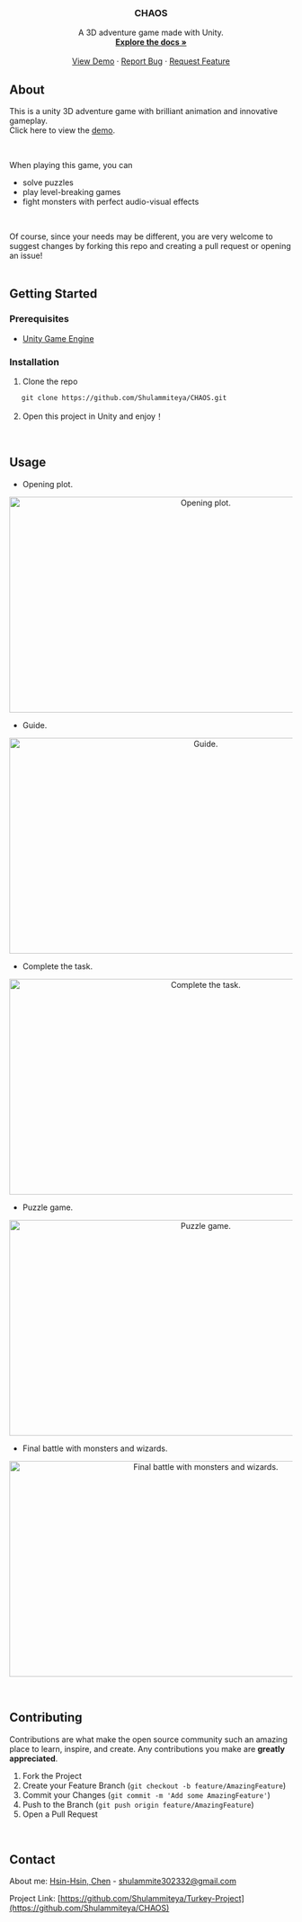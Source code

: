 <!-- PROJECT LOGO -->
<br />
<p align="center">

  <h3 align="center">CHAOS</h3>

  <p align="center">
    A 3D adventure game made with Unity.
    <br />
    <a href="https://github.com/Shulammiteya/CHAOS"><strong>Explore the docs »</strong></a>
    <br />
    <br />
    <a href="https://youtu.be/RnlqSPLaluU">View Demo</a>
    ·
    <a href="https://github.com/Shulammiteya/CHAOS/issues">Report Bug</a>
    ·
    <a href="https://github.com/Shulammiteya/CHAOS/issues">Request Feature</a>
  </p>
</p>


<!-- ABOUT -->
## About

This is a unity 3D adventure game with brilliant animation and innovative gameplay.
<br />
Click here to view the [demo](https://youtu.be/RnlqSPLaluU).

<br />

When playing this game, you can
* solve puzzles
* play level-breaking games
* fight monsters with perfect audio-visual effects

<br />

Of course, since your needs may be different, you are very welcome to suggest changes by forking this repo and creating a pull request or opening an issue!
<br />
<br />



## Getting Started

### Prerequisites

 - [Unity Game Engine](https://unity3d.com/)
 

### Installation

1.  Clone the repo
   ```sh
      git clone https://github.com/Shulammiteya/CHAOS.git
   ```
2.  Open this project in Unity and enjoy！
<br />


<!-- USAGE EXAMPLES -->
## Usage

* Opening plot.

<p float="center" align="center">
<img src="https://drive.google.com/uc?export=view&id=1WeSHuZO9Fy1hQx0j28dpMQUra0nEG8I2" alt="Opening plot." width="683px" height=384px>
</p>

* Guide.

<p float="center" align="center">
<img src="https://drive.google.com/uc?export=view&id=1T8vAGvV8jtRnuaF6gkdPZOeSFDTYIynA" alt="Guide." width="683px" height=384px>
</p>

* Complete the task.

<p float="center" align="center">
<img src="https://drive.google.com/uc?export=view&id=18evPjXq3EFVtDqfgJ_mFQMAfYQnwy0JQ" alt="Complete the task." width="683px" height=384px>
</p>

* Puzzle game.

<p float="center" align="center">
<img src="https://drive.google.com/uc?export=view&id=19qsj7j1q2UJVhJt3fpOL4f8o5qUIt1NX" alt="Puzzle game." width="683px" height=384px>
</p>

* Final battle with monsters and wizards.

<p float="center" align="center">
<img src="https://drive.google.com/uc?export=view&id=18DYEDOm6nDoLI_gvOsBjc4bvgNIC8ee0" alt="Final battle with monsters and wizards." width="683px" height=384px>
</p>
<br />



<!-- CONTRIBUTING -->
## Contributing

Contributions are what make the open source community such an amazing place to learn, inspire, and create. Any contributions you make are **greatly appreciated**.

1. Fork the Project
2. Create your Feature Branch (`git checkout -b feature/AmazingFeature`)
3. Commit your Changes (`git commit -m 'Add some AmazingFeature'`)
4. Push to the Branch (`git push origin feature/AmazingFeature`)
5. Open a Pull Request
<br />



<!-- CONTACT -->
## Contact

About me: [Hsin-Hsin, Chen](https://www.facebook.com/profile.php?id=100004017297228) - shulammite302332@gmail.com

Project Link: [https://github.com/Shulammiteya/Turkey-Project](https://github.com/Shulammiteya/CHAOS)
